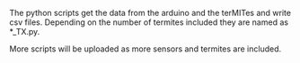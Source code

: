 The python scripts get the data from the arduino and the terMITes and write csv files. 
Depending on the number of termites included they are named as *_TX.py.

More scripts will be uploaded as more sensors and termites are included.


